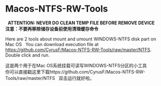 # Macos-NTFS-RW-Tools 
  
**ATTENTION: NEVER DO CLEAN TEMP FILE BEFORE REMOVE DEVICE**  
**注意：不要再移除储存设备前使用清理缓存命令**
 
Here are 2 tools about mount and umount WINDOWS-NTFS disk part on Mac OS   
You can download execution file at https://github.com/CyrusF/Macos-NTFS-RW-Tools/raw/master/NTFS.  
Double click and run.  
 
这是两个用于在Mac OS系统挂载可读写WINDOWS-NTFS分区的小工具  
你可以直接戳这里下载https://github.com/CyrusF/Macos-NTFS-RW-Tools/raw/master/NTFS  
双击运行就好啦。
